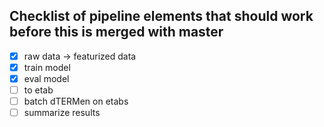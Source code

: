 ## Checklist of pipeline elements that should work before this is merged with master

- [X] raw data -> featurized data
- [X] train model
- [X] eval model
- [ ] to etab
- [ ] batch dTERMen on etabs
- [ ] summarize results
